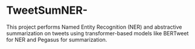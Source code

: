 # TweetSumNER-
This project performs Named Entity Recognition (NER) and abstractive summarization on tweets using transformer-based models like BERTweet for NER and Pegasus for summarization.
